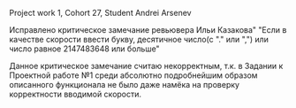 Project work 1,  Cohort 27,  Student Andrei Arsenev 

Исправлено критическое замечание ревьювера Ильи Казакова"
"Если в качестве скорости ввести букву, десятичное число(с "." или ",") 
или число равное 2147483648 или больше"

Данное критическое замечание считаю некорректным, т.к. в Задании к Проектной работе №1 
среди абсолютно подробнейшим образом описанного функционала не было даже намёка 
на проверку корректности вводимой скорости.
